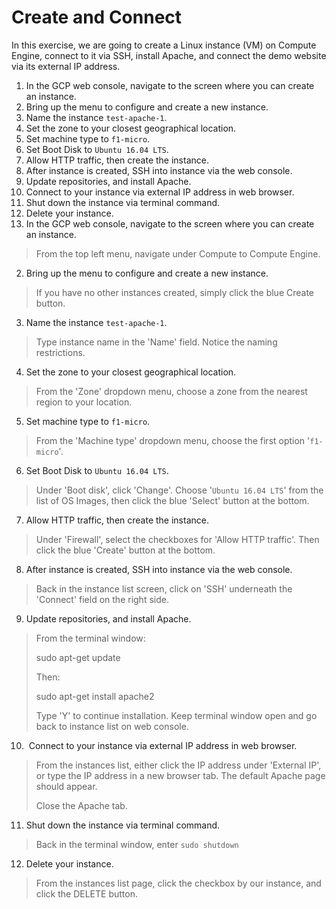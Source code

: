 # Create and Connect

In this exercise, we are going to create a Linux instance (VM) on Compute Engine, connect to it via SSH, install Apache, and connect the demo website via its external IP address.

1. In the GCP web console, navigate to the screen where you can create an instance.
2. Bring up the menu to configure and create a new instance.
3. Name the instance `test-apache-1`.
4. Set the zone to your closest geographical location.
5. Set machine type to `f1-micro`.
6. Set Boot Disk to `Ubuntu 16.04 LTS`.
7. Allow HTTP traffic, then create the instance.
8. After instance is created, SSH into instance via the web console.
9. Update repositories, and install Apache.
10. Connect to your instance via external IP address in web browser.
11. Shut down the instance via terminal command.
12. Delete your instance.
13. In the GCP web console, navigate to the screen where you can create an instance.

> From the top left menu, navigate under Compute to Compute Engine.

2. Bring up the menu to configure and create a new instance.

> If you have no other instances created, simply click the blue Create button.

3. Name the instance `test-apache-1`.

> Type instance name in the 'Name' field. Notice the naming restrictions.

4. Set the zone to your closest geographical location.

> From the 'Zone' dropdown menu, choose a zone from the nearest region to your location.

5. Set machine type to `f1-micro`.

> From the 'Machine type' dropdown menu, choose the first option '`f1-micro`'.

6. Set Boot Disk to `Ubuntu 16.04 LTS`.

> Under 'Boot disk', click 'Change'. Choose '`Ubuntu 16.04 LTS`' from the list of OS Images, then click the blue 'Select' button at the bottom.

7. Allow HTTP traffic, then create the instance.

> Under 'Firewall', select the checkboxes for 'Allow HTTP traffic'. Then click the blue 'Create' button at the bottom.

8. After instance is created, SSH into instance via the web console.

> Back in the instance list screen, click on 'SSH' underneath the 'Connect' field on the right side.

9. Update repositories, and install Apache.

> From the terminal window:
>
> sudo apt-get update
>
> Then:
>
> sudo apt-get install apache2
>
> Type 'Y' to continue installation. Keep terminal window open and go back to instance list on web console.

10.  Connect to your instance via external IP address in web browser.

> From the instances list, either click the IP address under 'External IP', or type the IP address in a new browser tab. The default Apache page should appear.
>
> Close the Apache tab.

11. Shut down the instance via terminal command.

> Back in the terminal window, enter `sudo shutdown`

12. Delete your instance.

> From the instances list page, click the checkbox by our instance, and click the DELETE button.
